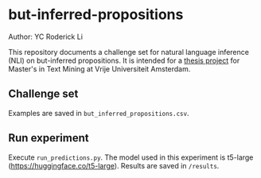 # but-inferred-propositions
Author: YC Roderick Li

This repository documents a challenge set for natural language inference (NLI) on but-inferred propositions. It is intended for a [thesis project](https://drive.google.com/file/d/11zCGn3dwG9EwCvdpNmWDhYjFvVAhSMTU/view?usp=sharing) for Master's in Text Mining at Vrije Universiteit Amsterdam.

## Challenge set
Examples are saved in `but_inferred_propositions.csv`.

## Run experiment
Execute `run_predictions.py`. The model used in this experiment is t5-large (https://huggingface.co/t5-large).
Results are saved in `/results`.
